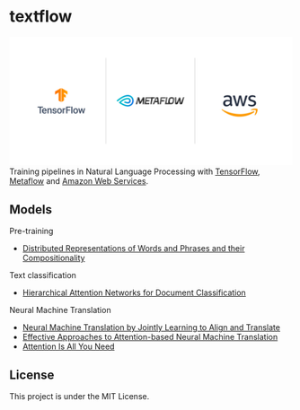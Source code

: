 # textflow
![title](images/Stack_Logos.png)
Training pipelines in Natural Language Processing with [TensorFlow](https://www.tensorflow.org/), [Metaflow](https://metaflow.org/) and [Amazon Web Services](https://aws.amazon.com/fr/).

## Models
Pre-training
  * [Distributed Representations of Words and Phrases and their Compositionality](https://arxiv.org/pdf/1310.4546.pdf)
  
Text classification
  * [Hierarchical Attention Networks for Document Classification](https://www.cs.cmu.edu/~./hovy/papers/16HLT-hierarchical-attention-networks.pdf)


Neural Machine Translation
  * [Neural Machine Translation by Jointly Learning to Align and Translate](https://arxiv.org/pdf/1409.0473.pdf)
  * [Effective Approaches to Attention-based Neural Machine Translation](https://arxiv.org/pdf/1508.04025.pdf)
  * [Attention Is All You Need](https://arxiv.org/pdf/1706.03762.pdf)


## License
This project is under the MIT License.